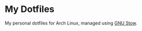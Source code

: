 # My Dotfiles

My personal dotfiles for Arch Linux, managed using [GNU Stow](https://www.gnu.org/software/stow/).